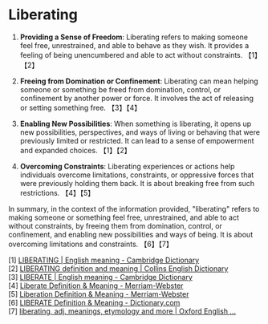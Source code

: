 # Liberating

1. **Providing a Sense of Freedom**: Liberating refers to making someone feel free, unrestrained, and able to behave as they wish. It provides a feeling of being unencumbered and able to act without constraints. 【1】【2】

2. **Freeing from Domination or Confinement**: Liberating can mean helping someone or something be freed from domination, control, or confinement by another power or force. It involves the act of releasing or setting something free. 【3】【4】

3. **Enabling New Possibilities**: When something is liberating, it opens up new possibilities, perspectives, and ways of living or behaving that were previously limited or restricted. It can lead to a sense of empowerment and expanded choices. 【1】【2】

4. **Overcoming Constraints**: Liberating experiences or actions help individuals overcome limitations, constraints, or oppressive forces that were previously holding them back. It is about breaking free from such restrictions. 【4】【5】

In summary, in the context of the information provided, "liberating" refers to making someone or something feel free, unrestrained, and able to act without constraints, by freeing them from domination, control, or confinement, and enabling new possibilities and ways of being. It is about overcoming limitations and constraints. 【6】【7】

[1] [LIBERATING | English meaning - Cambridge Dictionary](https://dictionary.cambridge.org/dictionary/english/liberating)  
[2] [LIBERATING definition and meaning | Collins English Dictionary](https://www.collinsdictionary.com/dictionary/english/liberating)  
[3] [LIBERATE | English meaning - Cambridge Dictionary](https://dictionary.cambridge.org/dictionary/english/liberate)  
[4] [Liberate Definition & Meaning - Merriam-Webster](https://www.merriam-webster.com/dictionary/liberate)  
[5] [Liberation Definition & Meaning - Merriam-Webster](https://www.merriam-webster.com/dictionary/liberation)  
[6] [LIBERATE Definition & Meaning - Dictionary.com](https://www.dictionary.com/browse/liberate)  
[7] [liberating, adj. meanings, etymology and more | Oxford English ...](https://www.oed.com/dictionary/liberating_adj)
